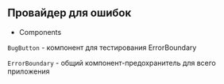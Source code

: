 ## Провайдер для ошибок

- Components

`BugButton` - компонент для тестирования ErrorBoundary

`ErrorBoundary` - общий компонент-предохранитель для всего приложения
